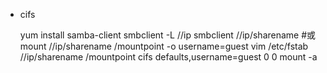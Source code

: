 * cifs


    yum install samba-client
    smbclient -L //ip
    smbclient //ip/sharename
    #或
    mount //ip/sharename /mountpoint -o username=guest
    vim /etc/fstab
    //ip/sharename /mountpoint cifs	defaults,username=guest 0 0
    mount -a
